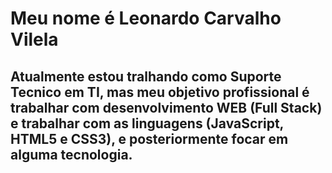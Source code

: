 <h1> Meu nome é <strong>Leonardo Carvalho Vilela</strong></h1>

<h2> Atualmente estou tralhando como Suporte Tecnico em TI, mas meu objetivo profissional é trabalhar com desenvolvimento WEB (Full Stack) e trabalhar com as linguagens (JavaScript, HTML5 e CSS3), e posteriormente focar em alguma tecnologia.  </h2>













<!--
**leonardovilela100/leonardovilela100** is a ✨ _special_ ✨ repository because its `README.md` (this file) appears on your GitHuB

-->
